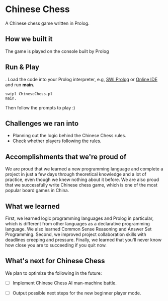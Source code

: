 # Chinese Chess

A Chinese chess game written in Prolog.

## How we built it

The game is played on the console  built by Prolog

## Run & Play

.  Load the code into your Prolog interpreter, e.g, [SWI Prolog](http://www.swi-prolog.org/) or [Online IDE](https://swish.swi-prolog.org/) and run **main.** 

```
swipl ChineseChess.pl
main.
```

Then follow the prompts to play :)

## Challenges we ran into

- Planning out the logic behind the Chinese Chess rules.
- Check whether players following the rules.

## Accomplishments that we're proud of

We are proud that we learned a new programming language and complete a project in just a few days through theoretical knowledge and a lot of practice, even though we knew nothing about it before. We are also proud that we successfully write Chinese chess game, which is one of the most popular board games in China.

## What we learned

First, we learned logic programming languages and Prolog in particular, which is different from other languages as a declarative programming language. We also learned Common Sense Reasoning and Answer Set Programming. Second, we improved project collaboration skills with deadlines creeping and pressure. Finally, we learned that you'll never know how close you are to succeeding if you quit now. 

## What's next for Chinese Chess

We plan to optimize the following in the future:

- [ ] Implement Chinese Chess AI man-machine battle.

- [ ] Output possible next steps for the new beginner player mode.